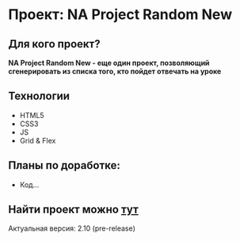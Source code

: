 # Проект: NA Project Random New

## Для кого проект?

**NA Project Random New - еще один проект, позволяющий сгенерировать из списка того, кто пойдет отвечать на уроке**

## Технологии

* HTML5
* CSS3
* JS
* Grid & Flex

## Планы по доработке:

* Код...

## Найти проект можно [тут](https://github.com/reallaw/na-project-random/)

Актуальная версия: 2.10 (pre-release)